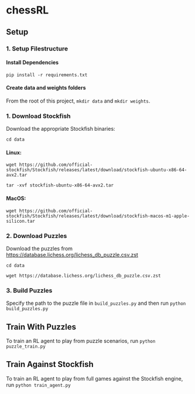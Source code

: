 # chessRL

## Setup

### 1. Setup Filestructure

#### Install Dependencies

`pip install -r requirements.txt`

#### Create data and weights folders

From the root of this project, `mkdir data` and `mkdir weights`.

### 1. Download Stockfish

Download the appropriate Stockfish binaries:

`cd data`

#### Linux: 
`wget https://github.com/official-stockfish/Stockfish/releases/latest/download/stockfish-ubuntu-x86-64-avx2.tar`

`tar -xvf stockfish-ubuntu-x86-64-avx2.tar`

#### MacOS: 
`wget https://github.com/official-stockfish/Stockfish/releases/latest/download/stockfish-macos-m1-apple-silicon.tar`

### 2. Download Puzzles

Download the puzzles from https://database.lichess.org/lichess_db_puzzle.csv.zst

`cd data`

`wget https://database.lichess.org/lichess_db_puzzle.csv.zst`

### 3. Build Puzzles

Specify the path to the puzzle file in `build_puzzles.py` and then run `python build_puzzles.py`

## Train With Puzzles

To train an RL agent to play from puzzle scenarios, run `python puzzle_train.py`

## Train Against Stockfish

To train an RL agent to play from full games against the Stockfish engine, run `python train_agent.py`
